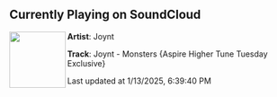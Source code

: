 ## Currently Playing on SoundCloud

[<img align="left" width="100" src="https://i1.sndcdn.com/artworks-q3WApVnzIy3cIGCD-kxKBDQ-t500x500.jpg">](https://soundcloud.com/aspirehighermusic/joynt-monsters-aspire-higher-tune-tuesday-exclusive?in=saxurn/sets/poppin-tags)

**Artist**: Joynt 

**Track**: Joynt - Monsters {Aspire Higher Tune Tuesday Exclusive}

Last updated at 1/13/2025, 6:39:40 PM
